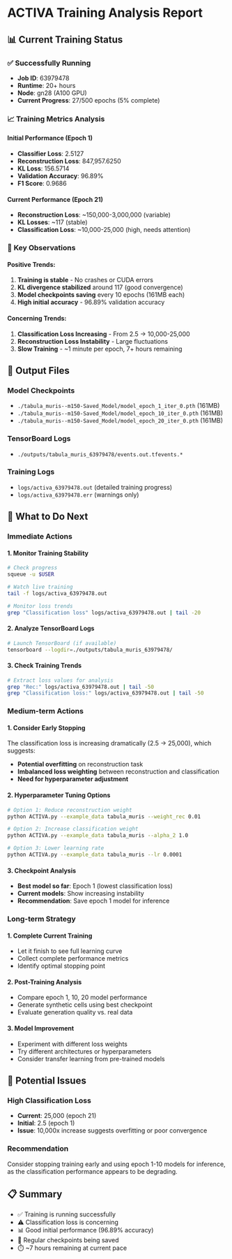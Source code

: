 # ACTIVA Training Analysis Report

## 📊 **Current Training Status**

### ✅ **Successfully Running**
- **Job ID**: 63979478
- **Runtime**: 20+ hours 
- **Node**: gn28 (A100 GPU)
- **Current Progress**: 27/500 epochs (5% complete)

### 📈 **Training Metrics Analysis**

#### **Initial Performance (Epoch 1)**
- **Classifier Loss**: 2.5127
- **Reconstruction Loss**: 847,957.6250
- **KL Loss**: 156.5714
- **Validation Accuracy**: 96.89%
- **F1 Score**: 0.9686

#### **Current Performance (Epoch 21)**
- **Reconstruction Loss**: ~150,000-3,000,000 (variable)
- **KL Losses**: ~117 (stable)
- **Classification Loss**: ~10,000-25,000 (high, needs attention)

### 🎯 **Key Observations**

#### **Positive Trends**:
1. **Training is stable** - No crashes or CUDA errors
2. **KL divergence stabilized** around 117 (good convergence)
3. **Model checkpoints saving** every 10 epochs (161MB each)
4. **High initial accuracy** - 96.89% validation accuracy

#### **Concerning Trends**:
1. **Classification Loss Increasing** - From 2.5 → 10,000-25,000
2. **Reconstruction Loss Instability** - Large fluctuations
3. **Slow Training** - ~1 minute per epoch, 7+ hours remaining

## 📁 **Output Files**

### **Model Checkpoints**
- `./tabula_muris--m150-Saved_Model/model_epoch_1_iter_0.pth` (161MB)
- `./tabula_muris--m150-Saved_Model/model_epoch_10_iter_0.pth` (161MB)
- `./tabula_muris--m150-Saved_Model/model_epoch_20_iter_0.pth` (161MB)

### **TensorBoard Logs**
- `./outputs/tabula_muris_63979478/events.out.tfevents.*`

### **Training Logs**
- `logs/activa_63979478.out` (detailed training progress)
- `logs/activa_63979478.err` (warnings only)

## 🎯 **What to Do Next**

### **Immediate Actions**

#### 1. **Monitor Training Stability**
```bash
# Check progress
squeue -u $USER

# Watch live training
tail -f logs/activa_63979478.out

# Monitor loss trends
grep "Classification loss" logs/activa_63979478.out | tail -20
```

#### 2. **Analyze TensorBoard Logs**
```bash
# Launch TensorBoard (if available)
tensorboard --logdir=./outputs/tabula_muris_63979478/
```

#### 3. **Check Training Trends**
```bash
# Extract loss values for analysis
grep "Rec:" logs/activa_63979478.out | tail -50
grep "Classification loss:" logs/activa_63979478.out | tail -50
```

### **Medium-term Actions**

#### 1. **Consider Early Stopping**
The classification loss is increasing dramatically (2.5 → 25,000), which suggests:
- **Potential overfitting** on reconstruction task
- **Imbalanced loss weighting** between reconstruction and classification
- **Need for hyperparameter adjustment**

#### 2. **Hyperparameter Tuning Options**
```bash
# Option 1: Reduce reconstruction weight
python ACTIVA.py --example_data tabula_muris --weight_rec 0.01

# Option 2: Increase classification weight  
python ACTIVA.py --example_data tabula_muris --alpha_2 1.0

# Option 3: Lower learning rate
python ACTIVA.py --example_data tabula_muris --lr 0.0001
```

#### 3. **Checkpoint Analysis**
- **Best model so far**: Epoch 1 (lowest classification loss)
- **Current models**: Show increasing instability
- **Recommendation**: Save epoch 1 model for inference

### **Long-term Strategy**

#### 1. **Complete Current Training**
- Let it finish to see full learning curve
- Collect complete performance metrics
- Identify optimal stopping point

#### 2. **Post-Training Analysis**
- Compare epoch 1, 10, 20 model performance
- Generate synthetic cells using best checkpoint
- Evaluate generation quality vs. real data

#### 3. **Model Improvement**
- Experiment with different loss weights
- Try different architectures or hyperparameters
- Consider transfer learning from pre-trained models

## 🚨 **Potential Issues**

### **High Classification Loss**
- **Current**: 25,000 (epoch 21)
- **Initial**: 2.5 (epoch 1)
- **Issue**: 10,000x increase suggests overfitting or poor convergence

### **Recommendation**
Consider stopping training early and using epoch 1-10 models for inference, as the classification performance appears to be degrading.

## 📋 **Summary**
- ✅ Training is running successfully 
- ⚠️ Classification loss is concerning
- 📊 Good initial performance (96.89% accuracy)
- 💾 Regular checkpoints being saved
- ⏱️ ~7 hours remaining at current pace